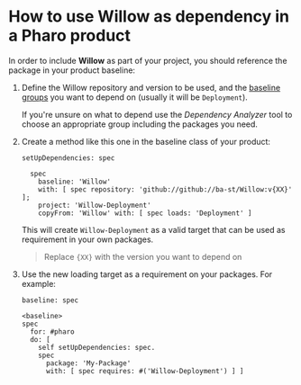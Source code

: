 # How to use Willow as dependency in a Pharo product

In order to include **Willow** as part of your project, you should reference
the package in your product baseline:

1. Define the Willow repository and version to be used, and the [baseline groups](../reference/Baseline-groups.md)
    you want to depend on (usually it will be `Deployment`).

    If you're unsure on what to depend use the *Dependency Analyzer*
    tool to choose an appropriate group including the packages you need.

2. Create a method like this one in the baseline class of your product:

    ```smalltalk
    setUpDependencies: spec

      spec
        baseline: 'Willow'
        with: [ spec repository: 'github://github://ba-st/Willow:v{XX}' ];
        project: 'Willow-Deployment'
        copyFrom: 'Willow' with: [ spec loads: 'Deployment' ]
    ```

    This will create `Willow-Deployment` as a valid target that can be used
    as requirement in your own packages.

    > Replace `{XX}` with the version you want to depend on

3. Use the new loading target as a requirement on your packages. For example:

    ```smalltalk
    baseline: spec

    <baseline>
    spec
      for: #pharo
      do: [
        self setUpDependencies: spec.
        spec
          package: 'My-Package'
          with: [ spec requires: #('Willow-Deployment') ] ]
    ```
